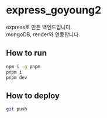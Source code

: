 # express_goyoung2

express로 만든 백엔드입니다.  
mongoDB, render와 연동합니다.

## How to run

```bash
npm i -g pnpm
pnpm i
pnpm dev
```

## How to deploy

```sh
git push
```
